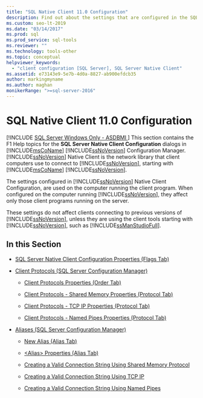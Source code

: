 ```yaml
---
title: "SQL Native Client 11.0 Configuration"
description: Find out about the settings that are configured in the SQL Server Native Client Configuration dialog boxes in Microsoft SQL Server Configuration Manager.
ms.custom: seo-lt-2019
ms.date: "03/14/2017"
ms.prod: sql
ms.prod_service: sql-tools
ms.reviewer: ""
ms.technology: tools-other
ms.topic: conceptual
helpviewer_keywords: 
  - "client configuration [SQL Server], SQL Server Native Client"
ms.assetid: e73143e9-5e7b-4d0a-8827-ab900efdcb35
author: markingmyname
ms.author: maghan
monikerRange: ">=sql-server-2016"
---
```

# SQL Native Client 11.0 Configuration
[!INCLUDE [SQL Server Windows Only - ASDBMI ](../../includes/applies-to-version/sql-windows-only-asdbmi.md)]
  This section contains the F1 Help topics for the **SQL Server Native Client Configuration** dialogs in [!INCLUDE[msCoName](../../includes/msconame-md.md)] [!INCLUDE[ssNoVersion](../../includes/ssnoversion-md.md)] Configuration Manager. [!INCLUDE[ssNoVersion](../../includes/ssnoversion-md.md)] Native Client is the network library that client computers use to connect to [!INCLUDE[ssNoVersion](../../includes/ssnoversion-md.md)], starting with [!INCLUDE[msCoName](../../includes/msconame-md.md)] [!INCLUDE[ssNoVersion](../../includes/ssnoversion-md.md)].  
  
 The settings configured in [!INCLUDE[ssNoVersion](../../includes/ssnoversion-md.md)] Native Client Configuration, are used on the computer running the client program. When configured on the computer running [!INCLUDE[ssNoVersion](../../includes/ssnoversion-md.md)], they affect only those client programs running on the server.  
  
 These settings do not affect clients connecting to previous versions of [!INCLUDE[ssNoVersion](../../includes/ssnoversion-md.md)], unless they are using the client tools starting with [!INCLUDE[ssNoVersion](../../includes/ssnoversion-md.md)], such as [!INCLUDE[ssManStudioFull](../../includes/ssmanstudiofull-md.md)].  
  
## In this Section  
  
-   [SQL Server Native Client Configuration Properties &#40;Flags Tab&#41;](../../tools/configuration-manager/sql-server-native-client-configuration-properties-flags-tab.md)  
  
-   [Client Protocols &#40;SQL Server Configuration Manager&#41;](../../tools/configuration-manager/client-protocols-sql-server-configuration-manager.md)  
  
    -   [Client Protocols Properties &#40;Order Tab&#41;](../../tools/configuration-manager/client-protocols-properties-order-tab.md)  
  
    -   [Client Protocols - Shared Memory Properties &#40;Protocol Tab&#41;](../../tools/configuration-manager/client-protocols-shared-memory-properties-protocol-tab.md)  
  
    -   [Client Protocols - TCP IP Properties &#40;Protocol Tab&#41;](../../tools/configuration-manager/client-protocols-tcp-ip-properties-protocol-tab.md)  
  
    -   [Client Protocols - Named Pipes Properties &#40;Protocol Tab&#41;](../../tools/configuration-manager/client-protocols-named-pipes-properties-protocol-tab.md)  
  
-   [Aliases &#40;SQL Server Configuration Manager&#41;](../../tools/configuration-manager/aliases-sql-server-configuration-manager.md)  
  
    -   [New Alias &#40;Alias Tab&#41;](../../tools/configuration-manager/new-alias-alias-tab.md)  
  
    -   [&#60;Alias&#62; Properties &#40;Alias Tab&#41;](../../tools/configuration-manager/alias-properties-alias-tab.md)  
  
    -   [Creating a Valid Connection String Using Shared Memory Protocol](../../tools/configuration-manager/creating-a-valid-connection-string-using-shared-memory-protocol.md)  
  
    -   [Creating a Valid Connection String Using TCP IP](../../tools/configuration-manager/creating-a-valid-connection-string-using-tcp-ip.md)  
  
    -   [Creating a Valid Connection String Using Named Pipes](/previous-versions/sql/sql-server-2016/ms189307(v=sql.130))  
  
